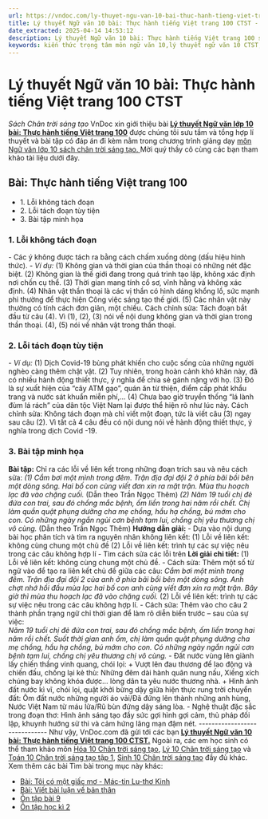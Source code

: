```yaml
---
url: https://vndoc.com/ly-thuyet-ngu-van-10-bai-thuc-hanh-tieng-viet-trang-100-ctst-292467
title: Lý thuyết Ngữ văn 10 bài: Thực hành tiếng Việt trang 100 CTST - Sách Chân trời sáng tạo - VnDoc.com
date_extracted: 2025-04-14 14:53:12
description: Lý thuyết Ngữ văn 10 bài: Thực hành tiếng Việt trang 100 sách Chân trời sáng tạo được VnDoc sưu tầm và giới thiệu  để tham khảo chuẩn bị cho bài giảng học kì mới sắp tới đây của mình.
keywords: kiến thức trọng tâm môn ngữ văn 10,lý thuyết ngữ văn 10 CTST,ngữ văn lớp 10,ôn tập lý thuyết văn lớp 10,lý thuyết môn ngữ văn 10,lý thuyết văn 10 CTST,Lý thuyết môn ngữ văn 10 bài Thực hành tiếng Việt trang 100,Thực hành tiếng Việt trang 100,trắc nghiệm ngữ văn 10 CTST,văn 10 chân trời sáng tạo
---
```


# Lý thuyết Ngữ văn 10 bài: Thực hành tiếng Việt trang 100 CTST
 _Sách Chân trời sáng tạo_
VnDoc xin giới thiệu bài **[Lý thuyết Ngữ văn lớp 10 bài: Thực hành tiếng Việt trang 100](<https://vndoc.com/ly-thuyet-ngu-van-10-bai-thuc-hanh-tieng-viet-trang-100-ctst-292467>)** được chúng tôi sưu tầm và tổng hợp lí thuyết và bài tập có đáp án đi kèm nằm trong chương trình giảng dạy [môn Ngữ văn lớp 10 sách chân trời sáng tạo. ](<https://vndoc.com/ngu-van-10-chan-troi-sang-tao-tap1>)Mời quý thầy cô cùng các bạn tham khảo tài liệu dưới đây.
## Bài: Thực hành tiếng Việt trang 100
  * 1\. Lỗi không tách đoạn
  * 2\. Lỗi tách đoạn tùy tiện
  * 3\. Bài tập minh họa

### **1\. Lỗi không tách đoạn**
\- Các ý không được tách ra bằng cách chấm xuống dòng \(dấu hiệu hình thức\).
\- _Ví dụ:_
\(1\) Không gian và thời gian của thần thoại có những nét đặc biệt. \(2\) Không gian là thế giới đang trong quá trình tạo lập, không xác định nơi chốn cụ thể. \(3\) Thời gian mang tính cổ sơ, vĩnh hằng và không xác định. \(4\) Nhân vật thần thoại là các vị thần có hình dáng khổng lồ, sức mạnh phi thường để thực hiện Công việc sáng tạo thế giới. \(5\) Các nhân vật này thường có tính cách đơn giản, một chiều.
Cách chỉnh sửa: Tách đoạn bắt đầu từ câu \(4\). Vì \(1\), \(2\), \(3\) nói về nội dung không gian và thời gian trong thần thoại. \(4\), \(5\) nói về nhân vật trong thần thoại.
### **2\. Lỗi tách đoạn tùy tiện**
\- _Ví dụ:_
\(1\) Dịch Covid-19 bùng phát khiến cho cuộc sống của những người nghèo càng thêm chật vật. \(2\) Tuy nhiên, trong hoàn cảnh khó khăn này, đã có nhiều hành động thiết thực, ý nghĩa để chia sẻ gánh nặng với họ.
\(3\) Đó là sự xuất hiện của “cây ATM gạo”, quán ăn từ thiện, điểm cấp phát khẩu trang và nước sát khuẩn miễn phí,... \(4\) Chưa bao giờ truyền thống “lá lành đùm lá rách” của dân tộc Việt Nam lại được thể hiện rõ như lúc này.
Cách chỉnh sửa: Không tách đoạn mà chỉ viết một đoạn, tức là viết câu \(3\) ngay sau câu \(2\). Vì tất cả 4 câu đều có nội dung nói về hành động thiết thực, ý nghĩa trong dịch Covid -19.
### **3\. Bài tập minh họa**
**Bài tập:** Chỉ ra các lỗi về liên kết trong những đoạn trích sau và nêu cách sửa:
_\(1\) Cắm bơi một mình trong đêm. Trận địa đại đội 2 ở phía bãi bồi bên một dòng sông. Hai bố con cùng viết đơn xin ra mặt trận. Mùa thu hoạch lạc đã vào chặng cuối._
\(Dẫn theo Trần Ngọc Thêm\)
_\(2\) Năm 19 tuổi chị đẻ đứa con trai, sau đó chồng mắc bệnh, ốm liền trong hai năm rồi chết. Chị làm quần quật phụng dưỡng cha mẹ chồng, hầu hạ chồng, bú mớm cho con. Có những ngày ngắn ngủi cơn bệnh tạm lui, chồng chị yêu thương chị vô cùng._
\(Dẫn theo Trần Ngọc Thêm\)
**Hướng dẫn giải:**
\- Dựa vào nội dung bài học phân tích và tìm ra nguyên nhân không liên kết:
\(1\) Lỗi về liên kết: không cùng chung một chủ đề
\(2\) Lỗi về liên kết: trình tự các sự việc nêu trong các câu không hợp lí
\- Tìm cách sửa các lỗi trên
**Lời giải chi tiết:**
\(1\) Lỗi về liên kết: không cùng chung một chủ đề.
\- Cách sửa: Thêm một số từ ngữ vào để tạo ra liên kết chủ đề giữa các câu:
_Cắm bơi một mình trong đêm. Trận địa đại đội 2 của anh ở phía bãi bồi bên một dòng sông. Anh chợt nhớ hồi đầu mùa lạc hai bố con anh cùng viết đơn xin ra mặt trận. Bây giờ thì mùa thu hoạch lạc đã vào chặng cuối._
\(2\) Lỗi về liên kết: trình tự các sự việc nêu trong các câu không hợp lí.
\- Cách sửa: Thêm vào cho câu 2 thành phần trạng ngữ chỉ thời gian để làm rõ diễn biến trước – sau của sự việc:  
_Năm 19 tuổi chị đẻ đứa con trai, sau đó chồng mắc bệnh, ốm liền trong hai năm rồi chết. Suốt thời gian anh ốm, chị làm quần quật phụng dưỡng cha mẹ chồng, hầu hạ chồng, bú mớm cho con. Có những ngày ngắn ngủi cơn bệnh tạm lui, chồng chị yêu thương chị vô cùng._
\- Đất nước vùng lên giành lấy chiến thắng vinh quang, chói lọi:
\+ Vượt lên đau thương để lao động và chiến đấu, chống lại kẻ thù: Những đêm dài hành quân nung nấu, Xiềng xích chúng bay không khóa được… lòng dân ta yêu nước thương nhà.
\+ Hình ảnh đất nước kì vĩ, chói lọi, quật khởi bừng dậy giữa hiện thực rung trời chuyển đất: Ôm đất nước những người áo vải/Đã đứng lên thành những anh hùng, Nước Việt Nam từ máu lửa/Rũ bùn đứng dậy sáng lòa.
\- Nghệ thuật đặc sắc trong đoạn thơ: Hình ảnh sáng tạo đầy sức gợi hình gợi cảm, thủ pháp đối lập, khuynh hướng sử thi và cảm hứng lãng mạn đậm nét.
_\------------------------------_
Như vậy, VnDoc.com đã gửi tới các bạn **[Lý thuyết Ngữ văn 10 bài: Thực hành tiếng Việt trang 100 CTST.](<https://vndoc.com/ly-thuyet-ngu-van-10-bai-thuc-hanh-tieng-viet-trang-100-ctst-292467>)** Ngoài ra, các em học sinh có thể tham khảo môn [Hóa 10 Chân trời sáng tạo](<https://vndoc.com/hoa-10-chan-troi-sang-tao>), [Lý 10 Chân trời sáng tạo](<https://vndoc.com/vat-ly-10-chan-troi-sang-tao>) và [Toán 10 Chân trời sáng tạo tập 1](<https://vndoc.com/toan-10-chan-troi-sang-tao-tap1>), [Sinh 10 Chân trời sáng tạo](<https://vndoc.com/sinh-hoc-10-chan-troi-sang-tao>) đầy đủ khác.
Xem thêm các bài Tìm bài trong mục này khác:
  * [Bài: Tôi có một giấc mơ - Mác-tin Lu-thơ Kinh](</ly-thuyet-ngu-van-10-bai-toi-co-mot-giac-mo-mac-tin-lu-tho-kinh-ctst-292470>)
  * [Bài: Viết bài luận về bản thân](</ly-thuyet-ngu-van-10-bai-viet-bai-luan-ve-ban-than-ctst-292484>)
  * [Ôn tập bài 9](</ly-thuyet-ngu-van-10-bai-on-tap-bai-9-ctst-292633>)
  * [Ôn tập học kì 2](</ly-thuyet-ngu-van-10-bai-on-tap-hoc-ki-2-ctst-292645>)

